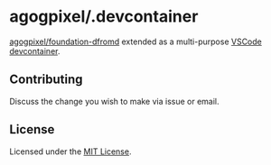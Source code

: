 # agogpixel/.devcontainer

[agogpixel/foundation-dfromd](https://github.com/agogpixel/foundation-dfromd) extended as a multi-purpose [VSCode devcontainer](https://code.visualstudio.com/docs/remote/containers).

## Contributing

Discuss the change you wish to make via issue or email.

## License

Licensed under the [MIT License](./LICENSE).
